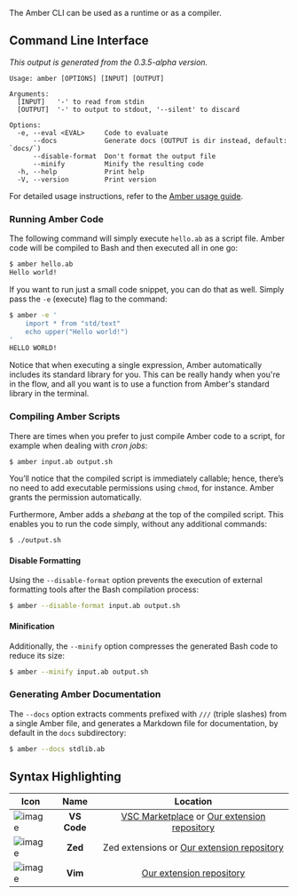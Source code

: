 The Amber CLI can be used as a runtime or as a compiler.

## Command Line Interface

*This output is generated from the 0.3.5-alpha version.*
```
Usage: amber [OPTIONS] [INPUT] [OUTPUT]

Arguments:
  [INPUT]   '-' to read from stdin
  [OUTPUT]  '-' to output to stdout, '--silent' to discard

Options:
  -e, --eval <EVAL>     Code to evaluate
      --docs            Generate docs (OUTPUT is dir instead, default: `docs/`)
      --disable-format  Don't format the output file
      --minify          Minify the resulting code
  -h, --help            Print help
  -V, --version         Print version
```

For detailed usage instructions, refer to the [Amber usage guide](https://docs.amber-lang.com/getting_started/usage).

### Running Amber Code

The following command will simply execute `hello.ab` as a script file. Amber code will be compiled to Bash and then executed all in one go:

```sh
$ amber hello.ab
Hello world!
```

If you want to run just a small code snippet, you can do that as well. Simply pass the `-e` (execute) flag to the command:

```sh
$ amber -e '
    import * from "std/text"
    echo upper("Hello world!")
'
HELLO WORLD!
```

Notice that when executing a single expression, Amber automatically includes its standard library for you. This can be really handy when you're in the flow, and all you want is to use a function from Amber's standard library in the terminal.

### Compiling Amber Scripts

There are times when you prefer to just compile Amber code to a script, for example when dealing with _cron jobs_:

```sh
$ amber input.ab output.sh
```

You’ll notice that the compiled script is immediately callable; hence, there’s no need to add executable permissions using `chmod`, for instance. Amber grants the permission automatically.

Furthermore, Amber adds a _shebang_ at the top of the compiled script. This enables you to run the code simply, without any additional commands:

```sh
$ ./output.sh
```

#### Disable Formatting

Using the `--disable-format` option prevents the execution of external formatting tools after the Bash compilation process:

```sh
$ amber --disable-format input.ab output.sh
```

#### Minification

Additionally, the `--minify` option compresses the generated Bash code to reduce its size:

```sh
$ amber --minify input.ab output.sh
```

### Generating Amber Documentation

The `--docs` option extracts comments prefixed with `///` (triple slashes) from a single Amber file, and generates a Markdown file for documentation, by default in the `docs` subdirectory:

```sh
$ amber --docs stdlib.ab
```

## Syntax Highlighting

| Icon | Name | Location |
|---|:----:|:-----:|
| ![image](/images/logo-vsc.png)  | **VS Code** | [VSC Marketplace](https://marketplace.visualstudio.com/items?itemName=Ph0enixKM.amber-language) or [Our extension repository](https://github.com/amber-lang/vsc-amber-extension) |
| ![image](/images/logo-zed.png) | **Zed** | Zed extensions or [Our extension repository](https://github.com/amber-lang/zed-amber-extension) |
| ![image](/images/logo-vim.png)  | **Vim** | [Our extension repository](https://github.com/amber-lang/amber-vim) |
